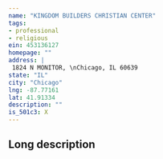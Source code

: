 ```yaml
---
name: "KINGDOM BUILDERS CHRISTIAN CENTER"
tags:
- professional
- religious
ein: 453136127
homepage: ""
address: |
 1824 N MONITOR, \nChicago, IL 60639
state: "IL"
city: "Chicago"
lng: -87.77161
lat: 41.91334
description: ""
is_501c3: X
---
```


## Long description


